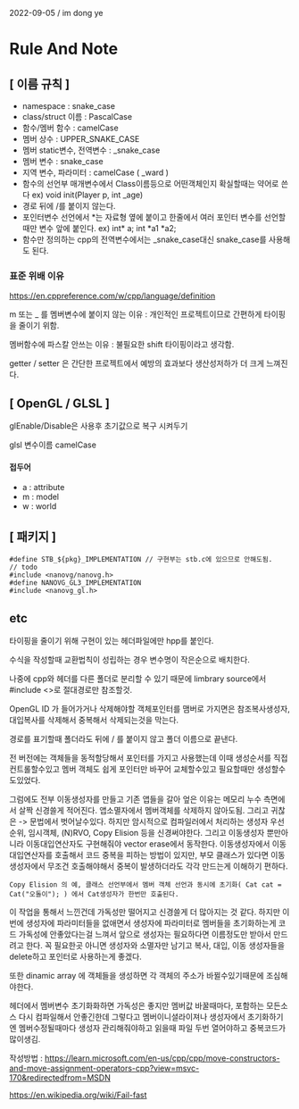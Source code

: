 
2022-09-05 / im dong ye
# Rule And Note

## [ 이름 규칙 ]

* namespace : snake_case
* class/struct 이름 : PascalCase
* 함수/멤버 함수 : camelCase
* 멤버 상수 : UPPER_SNAKE_CASE
* 멤버 static변수, 전역변수 : _snake_case
* 멤버 변수 : snake_case
* 지역 변수, 파라미터 : camelCase ( _ward )
* 함수의 선언부 매개변수에서 Class이름등으로 어떤객체인지 확실할때는 약어로 쓴다 ex) void init(Player p, int _age)
* 경로 뒤에 /를 붙이지 않는다.
* 포인터변수 선언에서 \*는 자료형 옆에 붙이고 한줄에서 여러 포인터 변수를 선언할때만 변수 앞에 붙인다. ex) int\* a; int  \*a1 \*a2;
* 함수만 정의하는 cpp의 전역변수에서는 _snake_case대신 snake_case를 사용해도 된다.

### 표준 위배 이유

https://en.cppreference.com/w/cpp/language/definition

m 또는 _ 를 멤버변수에 붙이지 않는 이유 : 개인적인 프로젝트이므로 간편하게 타이핑을 줄이기 위함.

멤버함수에 파스칼 안쓰는 이유 : 불필요한 shift 타이핑이라고 생각함.

getter / setter 은 간단한 프로젝트에서 예방의 효과보다 생산성저하가 더 크게 느껴진다.

## [ OpenGL / GLSL ]

glEnable/Disable은 사용후 초기값으로 복구 시켜두기

glsl 변수이름 camelCase

#### 접두어
* a : attribute
* m : model
* w : world

## [ 패키지 ]
```
#define STB_${pkg}_IMPLEMENTATION // 구현부는 stb.c에 있으므로 안해도됨.
// todo
#include <nanovg/nanovg.h>
#define NANOVG_GL3_IMPLEMENTATION
#include <nanovg_gl.h>
```

## etc

타이핑을 줄이기 위해 구현이 있는 헤더파일에만 hpp를 붙인다.

수식을 작성할때 교환법칙이 성립하는 경우 변수명이 작은순으로 배치한다.

나중에 cpp와 헤더를 다른 폴더로 분리할 수 있기 때문에 limbrary source에서 #include <>로 절대경로만 참조할것.

OpenGL ID 가 들어가거나 삭제해야할 객체포인터를 맴버로 가지면은 참조복사생성자, 대입복사를 삭제해서 중복해서 삭제되는것을 막는다.

경로를 표기할때 폴더라도 뒤에 / 를 붙이지 않고 폴더 이름으로 끝낸다.

전 버전에는 객체들을 동적할당해서 포인터를 가지고 사용했는데 이때 생성순서를 직접 컨트롤할수있고 멤버 객체도 쉽게 포인터만 바꾸어 교체할수있고 필요할때만 생성할수도있었다.

그럼에도 전부 이동생성자를 만들고 기존 앱들을 갈아 엎은 이유는 메모리 누수 측면에서 살짝 신경쓸게 적어진다. 앱소멸자에서 멤버객체를 삭제하지 않아도됨. 그리고 귀찮은 -> 문법에서 벗어날수있다. 하지만 암시적으로 컴파일러에서 처리하는 생성자 우선순위, 임시객체, (N)RVO, Copy Elision 등을 신경써야한다. 그리고 이동생성자 뿐만아니라 이동대입연산자도 구현해줘야 vector erase에서 동작한다. 이동생성자에서 이동대입연산자를 호출해서 코드 중복을 피하는 방법이 있지만, 부모 클래스가 있다면 이동생성자에서 무조건 호출해야해서 중복이 발생하더라도 각각 만드는게 이해하기 편하다.

    Copy Elision 의 예, 클래스 선언부에서 멤버 객체 선언과 동시에 초기화( Cat cat = Cat("오돌이"); ) 에서 Cat생성자가 한번만 호출된다.

이 작업을 통해서 느낀건데 가독성만 떨어지고 신경쓸게 더 많아지는 것 같다. 하지만 이번에 생성자에 파라미터들을 없애면서 생성자에 파라미터로 멤버들을 초기화하는게 코드 가독성에 안좋았다는걸 느껴서 앞으로 생성자는 필요하다면 이름정도만 받아서 만드려고 한다. 꼭 필요한곳 아니면 생성자와 소멸자만 남기고 복사, 대입, 이동 생성자들을 delete하고 포인터로 사용하는게 좋겠다.

또한 dinamic array 에 객체들을 생성하면 각 객체의 주소가 바뀔수있기때문에 조심해야한다.

헤더에서 멤버변수 초기화화하면 가독성은 좋지만 멤버값 바꿀때마다, 포함하는 모든소스 다시 컴파일해서 안좋긴한데 그렇다고 멤버이니셜라이져나 생성자에서 초기화하기엔 멤버수정될때마다 생성자 관리해줘야하고 읽을때 파일 두번 열어야하고 중복코드가 많이생김.

작성방법 : https://learn.microsoft.com/en-us/cpp/cpp/move-constructors-and-move-assignment-operators-cpp?view=msvc-170&redirectedfrom=MSDN

https://en.wikipedia.org/wiki/Fail-fast
